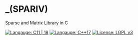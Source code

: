 # _(SPARIV)
Sparse and Matrix Library in C


[![Langauge: C11 | 18](https://img.shields.io/badge/C-11%20%7C%2018-yellowgreen)](https://en.wikipedia.org/wiki/C11_(C_standard_revision))
[![Langauge: C++17](https://img.shields.io/badge/C%2B%2B-17-lightgrey)](https://en.wikipedia.org/wiki/C%2B%2B17)
[![License: LGPL v3](https://img.shields.io/badge/License-LGPL%20v3-blue.svg)](https://www.gnu.org/licenses/lgpl-3.0)

